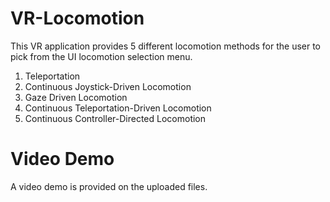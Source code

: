 # VR-Locomotion

This VR application provides 5 different locomotion methods for the user to pick from the UI locomotion selection menu.
1. Teleportation
2. Continuous Joystick-Driven Locomotion
3. Gaze Driven Locomotion
4. Continuous Teleportation-Driven Locomotion
5. Continuous Controller-Directed Locomotion

# Video Demo
A video demo is provided on the uploaded files.
